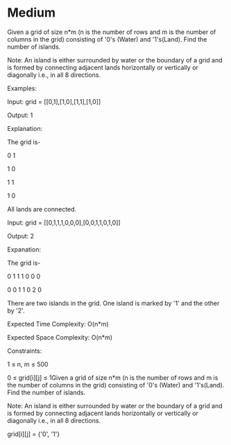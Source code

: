 # Medium

Given a grid of size n*m (n is the number of rows and m is the number of columns in the grid) consisting of '0's (Water) and '1's(Land). Find the number of islands.

Note: An island is either surrounded by water or the boundary of a grid and is formed by connecting adjacent lands horizontally or vertically or diagonally i.e., in all 8 directions.

Examples:

Input: grid = [[0,1],[1,0],[1,1],[1,0]]

Output: 1

Explanation:

The grid is-

0 1

1 0

1 1

1 0

All lands are connected.


Input: grid = [[0,1,1,1,0,0,0],[0,0,1,1,0,1,0]]

Output: 2

Expanation:

The grid is-

0 1 1 1 0 0 0

0 0 1 1 0 2 0 

There are two islands in the grid. One island is marked by '1' and the other by '2'.


Expected Time Complexity: O(n*m)

Expected Space Complexity: O(n*m)

Constraints:

1 ≤ n, m ≤ 500

0 ≤ grid[i][j] ≤ 1Given a grid of size n*m (n is the number of rows and m is the number of columns in the grid) consisting of '0's (Water) and '1's(Land). Find the number of islands.

Note: An island is either surrounded by water or the boundary of a grid and is formed by connecting adjacent lands horizontally or vertically or diagonally i.e., in all 8 directions.

grid[i][j] = {'0', '1'}

